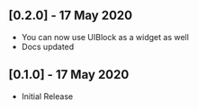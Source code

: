 ## [0.2.0] - 17 May 2020

* You can now use UIBlock as a widget as well
* Docs updated

## [0.1.0] - 17 May 2020

* Initial Release
